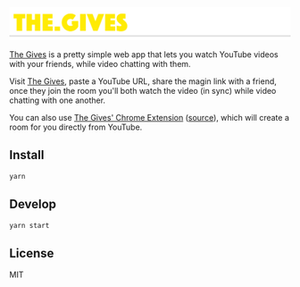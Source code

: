 ![The Gives Logo](./assets/github-header.png)

[The Gives](https://the.gives) is a pretty simple web app that lets you watch YouTube videos with your friends, while video chatting with them.

Visit [The Gives](https://the.gives), paste a YouTube URL, share the magin link with a friend, once they join the room you'll both watch the video (in sync) while video chatting with one another.

You can also use [The Gives' Chrome Extension](https://chrome.google.com/webstore/detail/njkgkdbagmmjjahkpdhjfcmaildijnjb) ([source](https://github.com/dutzi/the-gives-chrome-extension)), which will create a room for you directly from YouTube.

## Install

```
yarn
```

## Develop

```
yarn start
```

## License

MIT
